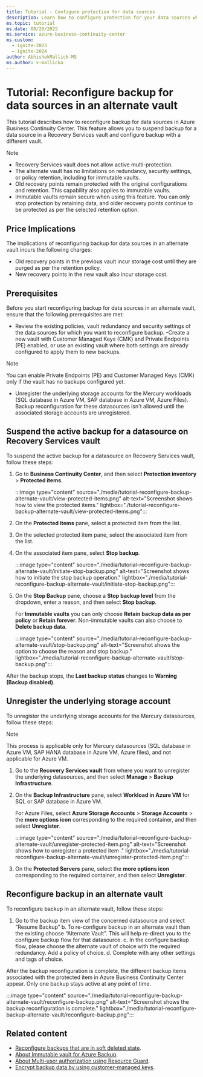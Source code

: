```yaml
---
title: Tutorial - Configure protection for data sources
description: Learn how to configure protection for your data sources which are currently not protected by any solution using Azure Business Continuity Center.
ms.topic: tutorial
ms.date: 08/20/2025
ms.service: azure-business-continuity-center
ms.custom:
  - ignite-2023
  - ignite-2024
author: AbhishekMallick-MS
ms.author: v-mallicka
---
```


# Tutorial: Reconfigure backup for data sources in an alternate vault

This tutorial describes how to reconfigure backup for data sources in Azure Business Continuity Center. This feature allows you to suspend backup for a data source in a Recovery Services vault and configure backup with a different vault.

> [!NOTE]
> - Recovery Services vault does not allow active multi-protection.
> - The alternate vault has no limitations on redundancy, security settings, or policy retention, including for immutable vaults.
> - Old recovery points remain protected with the original configurations and retention. This capability also applies to immutable vaults.
> - Immutable vaults remain secure when using this feature. You can only stop protection by retaining data, and older recovery points continue to be protected as per the selected retention option.

## Price Implications

The implications of reconfiguring backup for data sources in an alternate vault incurs the following charges:

- Old recovery points in the previous vault incur storage cost until they are purged as per the retention policy.
- New recovery points in the new vault also incur storage cost.


## Prerequisites

Before you start reconfiguring backup for data sources in an alternate vault, ensure that the following prerequisites are met:

-	Review the existing policies, vault redundancy and security settings of the data sources for which you want to reconfigure backup.
-Create a new vault with Customer Managed Keys (CMK) and Private Endpoints (PE) enabled, or use an existing vault where both settings are already configured to apply them to new backups.

  >[!Note]
  >You can enable Private Endpoints (PE) and Customer Managed Keys (CMK) only if the vault has no backups configured yet.

- Unregister the underlying storage accounts for the Mercury workloads (SQL database in Azure VM, SAP database in Azure VM, Azure Files). Backup reconfiguration for these datasources isn't allowed until the associated storage accounts are unregistered.

## Suspend the active backup for a datasource on Recovery Services vault

To suspend the active backup for a datasource on Recovery Services vault, follow these steps:

1. Go to **Business Continuity Center**, and then select **Protection inventory** > **Protected items**.

   :::image type="content" source="./media/tutorial-reconfigure-backup-alternate-vault/view-protected-items.png" alt-text="Screenshot shows how to view the protected items." lightbox="./tutorial-reconfigure-backup-alternate-vault/view-protected-items.png":::

1.  On the **Protected items** pane, select a protected item from the list.
 
1. On the selected protected item pane, select the associated item from the list.
1. On the associated item pane, select **Stop backup**.
 
   :::image type="content" source="./media/tutorial-reconfigure-backup-alternate-vault/initiate-stop-backup.png" alt-text="Screenshot shows how to initiate the stop backup operation." lightbox="./media/tutorial-reconfigure-backup-alternate-vault/initiate-stop-backup.png":::

1. On the **Stop Backup** pane, choose a **Stop backup level** from the dropdown, enter a reason, and then select **Stop backup**.

   For **Immutable vaults** you can only choose **Retain backup data as per policy** or **Retain forever**. Non-immutable vaults can also choose to **Delete backup data**. 

   :::image type="content" source="./media/tutorial-reconfigure-backup-alternate-vault/stop-backup.png" alt-text="Screenshot shows the option to choose the reason and stop backup." lightbox="./media/tutorial-reconfigure-backup-alternate-vault/stop-backup.png":::
 
After the backup stops, the **Last backup status** changes to **Warning (Backup disabled)**.

## Unregister the underlying storage account

To unregister the underlying storage accounts for the Mercury datasources, follow these steps:

>[!Note]
> This process is applicable only for Mercury datasources (SQL database in Azure VM, SAP HANA database in Azure VM, Azure files), and not applicable for Azure VM.

1. Go to the **Recovery Services vault** from where you want to unregister the underlying datasources, and then select **Manage** > **Backup Infrastructure**.
1. On the **Backup Infrastructure** pane, select **Workload in Azure VM** for SQL or SAP database in Azure VM.

   For Azure Files, select **Azure Storage Accounts** > **Storage Accounts** > the **more options icon** corresponding to the required container, and then select **Unregister**.

   :::image type="content" source="./media/tutorial-reconfigure-backup-alternate-vault/unregister-protected-item.png" alt-text="Screenshot shows how to unregister a protected item ." lightbox="./media/tutorial-reconfigure-backup-alternate-vault/unregister-protected-item.png":::

1. On the **Protected Servers** pane, select the **more options icon** corresponding to the required container, and then select **Unregister**.


## Reconfigure backup in an alternate vault

To reconfigure backup in an alternate vault, follow these steps:

1. Go to the backup item view of the concerned datasource and select “Resume Backup”
b.	To re-configure backup in an alternate vault than the existing choose “Alternate Vault”. This will help re-direct you to the configure backup flow for that datasource. 
c.	In the configure backup flow, please choose the alternate vault of choice with the required redundancy. Add a policy of choice.
d.	Complete with any other settings and tags of choice.

After the backup reconfiguration is complete, the different backup items associated with the protected item in Azure Business Continuity Center appear. Only one backup stays active at any point of time.

:::image type="content" source="./media/tutorial-reconfigure-backup-alternate-vault/reconfigure-backup.png" alt-text="Screenshot shows the backup reconfiguration is complete." lightbox="./media/tutorial-reconfigure-backup-alternate-vault/reconfigure-backup.png":::

## Related content

- [Reconfigure backups that are in soft deleted state](../backup/backup-azure-enhanced-soft-delete-configure-manage.md?tabs=recovery-services-vault#unregister-containers).
- [About Immutable vault for Azure Backup](../backup/backup-azure-immutable-vault-concept.md?tabs=recovery-services-vault).
- [About Multi-user authorization using Resource Guard](../backup/multi-user-authorization-concept.md?tabs=recovery-services-vault).
- [Encrypt backup data by using customer-managed keys](../backup/encryption-at-rest-with-cmk.md?tabs=portal).

